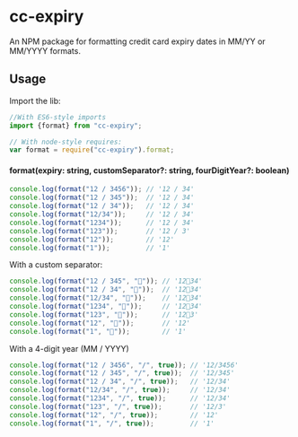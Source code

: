 # cc-expiry
An NPM package for formatting credit card expiry dates in MM/YY or MM/YYYY formats.

## Usage

Import the lib:

```js
//With ES6-style imports
import {format} from "cc-expiry";

// With node-style requires:
var format = require("cc-expiry").format;
```

#### format(expiry: string, customSeparator?: string, fourDigitYear?: boolean)

```js
console.log(format("12 / 3456")); // '12 / 34'
console.log(format("12 / 345"));  // '12 / 34'
console.log(format("12 / 34"));   // '12 / 34'
console.log(format("12/34"));     // '12 / 34'
console.log(format("1234"));      // '12 / 34'
console.log(format("123"));       // '12 / 3'
console.log(format("12"));        // '12'
console.log(format("1"));         // '1'
```

With a custom separator:

```js
console.log(format("12 / 345", "🍎")); // '12🍎34'
console.log(format("12 / 34", "🍎"));  // '12🍎34'
console.log(format("12/34", "🍎"));    // '12🍎34'
console.log(format("1234", "🍎"));     // '12🍎34'
console.log(format("123", "🍎"));      // '12🍎3'
console.log(format("12", "🍎"));       // '12'
console.log(format("1", "🍎"));        // '1'
```

With a 4-digit year (MM / YYYY)

```js
console.log(format("12 / 3456", "/", true)); // '12/3456'
console.log(format("12 / 345", "/", true));  // '12/345'
console.log(format("12 / 34", "/", true));   // '12/34'
console.log(format("12/34", "/", true));     // '12/34'
console.log(format("1234", "/", true));      // '12/34'
console.log(format("123", "/", true));       // '12/3'
console.log(format("12", "/", true));        // '12'
console.log(format("1", "/", true));         // '1'
```
